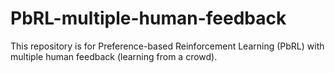 # PbRL-multiple-human-feedback

This repository is for Preference-based Reinforcement Learning (PbRL) with multiple human feedback (learning from a crowd).

